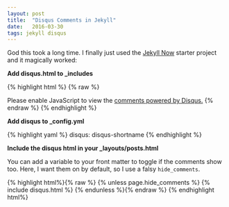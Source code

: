 ```yaml
---
layout: post
title:  "Disqus Comments in Jekyll"
date:   2016-03-30
tags: jekyll disqus
---
```


God this took a long time.  I finally just used the [Jekyll Now](https://github.com/barryclark/jekyll-now/blob/master/_includes/disqus.html)
starter project and it magically worked:

**Add disqus.html to _includes**

{% highlight html %}
{% raw %}
<div id="disqus_thread"></div>
<script type="text/javascript">
    var disqus_shortname = '{{ site.disqus }}';
	    (function() {
	        var dsq = document.createElement('script'); dsq.type = 'text/javascript'; dsq.async = true;
	        dsq.src = '//' + disqus_shortname + '.disqus.com/embed.js';
	        (document.getElementsByTagName('head')[0] || document.getElementsByTagName('body')[0]).appendChild(dsq);
	    })();
</script>
<noscript>Please enable JavaScript to view the <a href="http://disqus.com/?ref_noscript">comments powered by Disqus.</a></noscript>
{% endraw %}
{% endhighlight %} 

**Add disqus to _config.yml**

{% highlight yaml %}
disqus: disqus-shortname
{% endhighlight %}

**Include the disqus html in your _layouts/posts.html**

You can add a variable to your front matter to toggle if the comments show too.
Here, I want them on by default, so I use a falsy `hide_comments`.

{% highlight html%}{% raw %}
{% unless page.hide_comments %}
    {% include disqus.html %}
{% endunless %}{% endraw %}
 {% endhighlight html%}